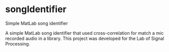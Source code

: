 # songIdentifier
Simple MatLab song identifier

A simple MatLab song identifier that used cross-correlation for match a mic recorded audio in a library.
This project was developed for the Lab of Signal Processing.


